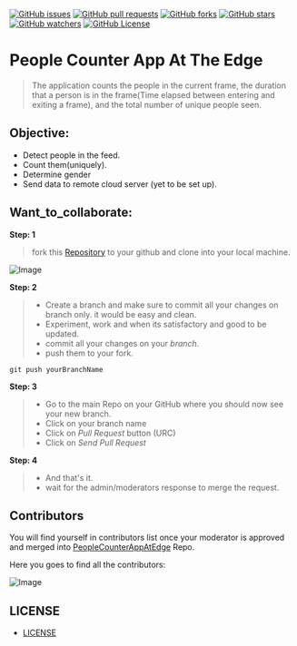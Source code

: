 [![GitHub issues](https://img.shields.io/github/issues/ravireddy07/PeopleCounterAppAtEdge.svg)](https://github.com/ravireddy07/PeopleCounterAppAtEdge/issues)
[![GitHub pull requests](https://img.shields.io/github/issues-pr/ravireddy07/PeopleCounterAppAtEdge.svg)](https://github.com/ravireddy07/PeopleCounterAppAtEdge/pulls)
[![GitHub forks](https://img.shields.io/github/forks/ravireddy07/PeopleCounterAppAtEdge.svg?style=social&label=Fork)](https://github.com/ravireddy07/PeopleCounterAppAtEdge/network)
[![GitHub stars](https://img.shields.io/github/stars/ravireddy07/PeopleCounterAppAtEdge.svg?style=social&label=Stars)](https://github.com/ravireddy07/PeopleCounterAppAtEdge/stargazers)
[![GitHub watchers](https://img.shields.io/github/watchers/ravireddy07/PeopleCounterAppAtEdge.svg?style=social&label=Watch)](https://github.com/ravireddy07/PeopleCounterAppAtEdge/watchers)
[![GitHub License](https://img.shields.io/github/license/ravireddy07/PeopleCounterAppAtEdge)](https://github.com/ravireddy07/PeopleCounterAppAtEdge/LICENSE)


# People Counter App At The Edge

> The application counts the people in the current frame, the duration that a person is in the frame(Time elapsed between entering and exiting a frame), and the total number of unique people seen.


## Objective:
- Detect people in the feed.
- Count them(uniquely).
- Determine gender
- Send data to remote cloud server (yet to be set up).



## Want_to_collaborate:

**Step: 1**
> fork this [Repository](https://github.com/ravireddy07/PeopleCounterAppAtEdge.git) to your github and clone into your local machine.

![Image](https://user-images.githubusercontent.com/26524467/73133782-8a00e880-4053-11ea-9dad-e05df825c76e.png)


**Step: 2**
>   - Create a branch and make sure to commit all your changes on branch only. it would be easy and clean.
>   - Experiment, work and when its satisfactory and good to be updated.
>   - commit all your changes on your _branch_.
>   - push them to your fork.

```git
git push yourBranchName
```

**Step: 3**
>   - Go to the main Repo on your GitHub where you should now see your new branch.
>   - Click on your branch name
>   - Click on _Pull Request_ button (URC)
>   - Click on _Send Pull Request_

**Step: 4**
>   - And that's it.
>   - wait for the admin/moderators response to merge the request.



## Contributors

You will find yourself in contributors list once your moderator is approved and merged into [PeopleCounterAppAtEdge](https://github.com/ravireddy07/PeopleCounterAppAtEdge) Repo.

Here you goes to find all the contributors:

![Image](https://user-images.githubusercontent.com/26524467/73133833-30e58480-4054-11ea-89a3-cfc24d550075.png)



## LICENSE

- [LICENSE](https://github.com/ravireddy07/PeopleCounterAppAtEdge/LICENSE)
